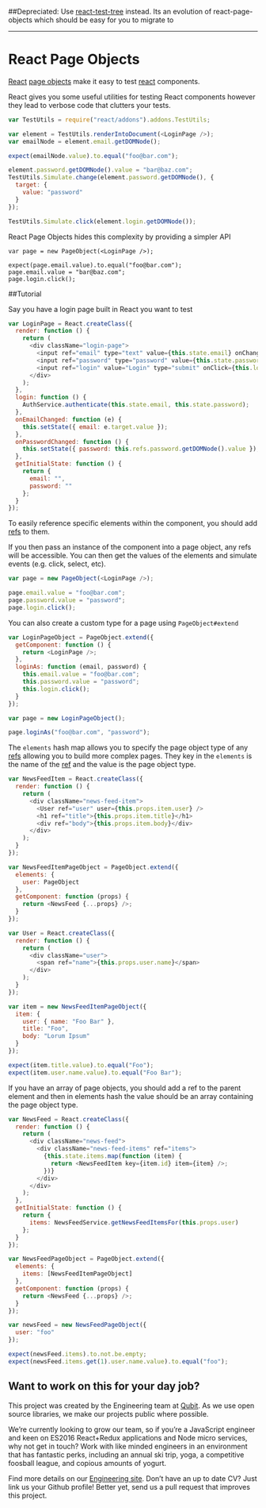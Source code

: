 ##Depreciated: Use [react-test-tree](https://github.com/qubitproducts/react-test-tree) instead. Its an evolution of react-page-objects which should be easy for you to migrate to

----

# React Page Objects

[React](http://facebook.github.io/react/) [page objects](https://code.google.com/p/selenium/wiki/PageObjects) make it easy to test [react](http://facebook.github.io/react/) components.

React gives you some useful utilities for testing React components however they lead to verbose code that clutters your tests.

```js
var TestUtils = require("react/addons").addons.TestUtils;

var element = TestUtils.renderIntoDocument(<LoginPage />);
var emailNode = element.email.getDOMNode();

expect(emailNode.value).to.equal("foo@bar.com");

element.password.getDOMNode().value = "bar@baz.com";
TestUtils.Simulate.change(element.password.getDOMNode(), {
  target: {
    value: "password"
  }
});

TestUtils.Simulate.click(element.login.getDOMNode());
```

React Page Objects hides this complexity by providing a simpler API

```
var page = new PageObject(<LoginPage />);

expect(page.email.value).to.equal("foo@bar.com");
page.email.value = "bar@baz.com";
page.login.click();
```

##Tutorial

Say you have a login page built in React you want to test

```js
var LoginPage = React.createClass({
  render: function () {
    return (
      <div className="login-page">
        <input ref="email" type="text" value={this.state.email} onChange={this.onEmailChanged} />
        <input ref="password" type="password" value={this.state.password} onChange={this.onPasswordChanged} />
        <input ref="login" value="Login" type="submit" onClick={this.login} />
      </div>
    );
  },
  login: function () {
    AuthService.authenticate(this.state.email, this.state.password);
  },
  onEmailChanged: function (e) {
    this.setState({ email: e.target.value });
  },
  onPasswordChanged: function () {
    this.setState({ password: this.refs.password.getDOMNode().value });
  },
  getInitialState: function () {
    return {
      email: "",
      password: ""
    };
  }
});
```

To easily reference specific elements within the component, you should add [refs](http://facebook.github.io/react/docs/more-about-refs.html) to them. 

If you then pass an instance of the component into a page object, any refs will be accessible. You can then get the values of the elements and simulate events (e.g. click, select, etc).

```js
var page = new PageObject(<LoginPage />);

page.email.value = "foo@bar.com";
page.password.value = "password";
page.login.click();
```

You can also create a custom type for a page using ``PageObject#extend``

```js
var LoginPageObject = PageObject.extend({
  getComponent: function () {
    return <LoginPage />;
  },
  loginAs: function (email, password) {
    this.email.value = "foo@bar.com";
    this.password.value = "password";
    this.login.click();
  }
});

var page = new LoginPageObject();

page.loginAs("foo@bar.com", "password");
```

The ``elements`` hash map allows you to specify the page object type of any [refs](http://facebook.github.io/react/docs/more-about-refs.html) allowing you to build more complex pages. They key in the ``elements`` is the name of the [ref](http://facebook.github.io/react/docs/more-about-refs.html) and the value is the page object type.

```js
var NewsFeedItem = React.createClass({
  render: function () {
    return (
      <div className="news-feed-item">
        <User ref="user" user={this.props.item.user} />
        <h1 ref="title">{this.props.item.title}</h1>
        <div ref="body">{this.props.item.body}</div>
      </div>
    );
  }
});

var NewsFeedItemPageObject = PageObject.extend({
  elements: {
    user: PageObject
  },
  getComponent: function (props) {
    return <NewsFeed {...props} />;
  }
});

var User = React.createClass({
  render: function () {
    return (
      <div className="user">
        <span ref="name">{this.props.user.name}</span>
      </div>
    );
  }
});

var item = new NewsFeedItemPageObject({
  item: {
    user: { name: "Foo Bar" },
    title: "Foo",
    body: "Lorum Ipsum"
  }
});

expect(item.title.value).to.equal("Foo");
expect(item.user.name.value).to.equal("Foo Bar");
```

If you have an array of page objects, you should add a ref to the parent element and then in elements hash the value should be an array containing the page object type.

```js
var NewsFeed = React.createClass({
  render: function () {
    return (
      <div className="news-feed">
        <div className="news-feed-items" ref="items">
          {this.state.items.map(function (item) {
            return <NewsFeedItem key={item.id} item={item} />;
          })}
        </div>
      </div>
    );
  },
  getInitialState: function () {
    return {
      items: NewsFeedService.getNewsFeedItemsFor(this.props.user)
    };
  }
});

var NewsFeedPageObject = PageObject.extend({
  elements: {
    items: [NewsFeedItemPageObject]
  },
  getComponent: function (props) {
    return <NewsFeed {...props} />;
  }
});

var newsFeed = new NewsFeedPageObject({
  user: "foo"
});

expect(newsFeed.items).to.not.be.empty;
expect(newsFeed.items.get(1).user.name.value).to.equal("foo");
```


## Want to work on this for your day job?

This project was created by the Engineering team at [Qubit](http://www.qubit.com). As we use open source libraries, we make our projects public where possible.

We’re currently looking to grow our team, so if you’re a JavaScript engineer and keen on ES2016 React+Redux applications and Node micro services, why not get in touch? Work with like minded engineers in an environment that has fantastic perks, including an annual ski trip, yoga, a competitive foosball league, and copious amounts of yogurt.

Find more details on our [Engineering site](https://eng.qubit.com). Don’t have an up to date CV? Just link us your Github profile! Better yet, send us a pull request that improves this project.
